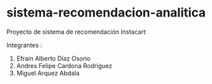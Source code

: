 # sistema-recomendacion-analitica
Proyecto de sistema de recomendación Instacart

Integrantes :
1. Efrain Alberto Díaz Osorio
2. Andres Felipe Cardona Rodriguez
3. Miguel Arquez Abdala
